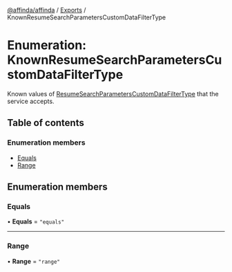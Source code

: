 [@affinda/affinda](../README.md) / [Exports](../modules.md) / KnownResumeSearchParametersCustomDataFilterType

# Enumeration: KnownResumeSearchParametersCustomDataFilterType

Known values of [ResumeSearchParametersCustomDataFilterType](../modules.md#resumesearchparameterscustomdatafiltertype) that the service accepts.

## Table of contents

### Enumeration members

- [Equals](KnownResumeSearchParametersCustomDataFilterType.md#equals)
- [Range](KnownResumeSearchParametersCustomDataFilterType.md#range)

## Enumeration members

### Equals

• **Equals** = `"equals"`

___

### Range

• **Range** = `"range"`
